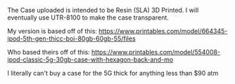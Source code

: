 The Case uploaded is intended to be Resin (SLA) 3D Printed. I will eventually use UTR-8100 to make the case transparent.

My version is based off of this: https://www.printables.com/model/664345-ipod-5th-gen-thicc-boi-80gb-60gb-55/files

Who based theirs off of this: https://www.printables.com/model/554008-ipod-classic-5g-30gb-case-with-hexagon-back-and-mo

I literally can't buy a case for the 5G thick for anything less than $90 atm

